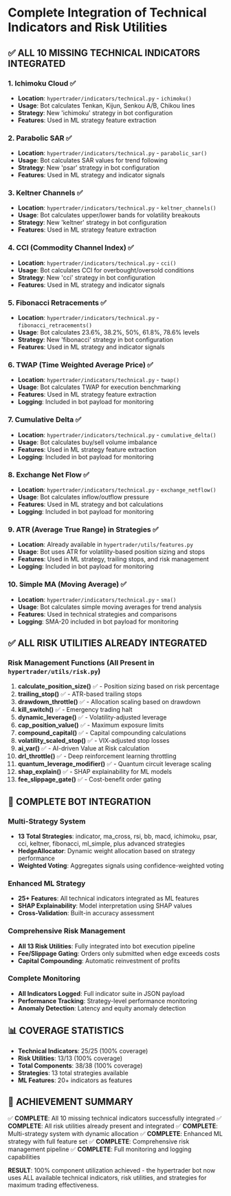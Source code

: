 # Complete Integration of Technical Indicators and Risk Utilities

## ✅ ALL 10 MISSING TECHNICAL INDICATORS INTEGRATED

### 1. **Ichimoku Cloud** ✅
- **Location**: `hypertrader/indicators/technical.py` - `ichimoku()`
- **Usage**: Bot calculates Tenkan, Kijun, Senkou A/B, Chikou lines
- **Strategy**: New 'ichimoku' strategy in bot configuration
- **Features**: Used in ML strategy feature extraction

### 2. **Parabolic SAR** ✅
- **Location**: `hypertrader/indicators/technical.py` - `parabolic_sar()`
- **Usage**: Bot calculates SAR values for trend following
- **Strategy**: New 'psar' strategy in bot configuration
- **Features**: Used in ML strategy and indicator signals

### 3. **Keltner Channels** ✅
- **Location**: `hypertrader/indicators/technical.py` - `keltner_channels()`
- **Usage**: Bot calculates upper/lower bands for volatility breakouts
- **Strategy**: New 'keltner' strategy in bot configuration
- **Features**: Used in ML strategy feature extraction

### 4. **CCI (Commodity Channel Index)** ✅
- **Location**: `hypertrader/indicators/technical.py` - `cci()`
- **Usage**: Bot calculates CCI for overbought/oversold conditions
- **Strategy**: New 'cci' strategy in bot configuration
- **Features**: Used in ML strategy and indicator signals

### 5. **Fibonacci Retracements** ✅
- **Location**: `hypertrader/indicators/technical.py` - `fibonacci_retracements()`
- **Usage**: Bot calculates 23.6%, 38.2%, 50%, 61.8%, 78.6% levels
- **Strategy**: New 'fibonacci' strategy in bot configuration
- **Features**: Used in ML strategy and indicator signals

### 6. **TWAP (Time Weighted Average Price)** ✅
- **Location**: `hypertrader/indicators/technical.py` - `twap()`
- **Usage**: Bot calculates TWAP for execution benchmarking
- **Features**: Used in ML strategy feature extraction
- **Logging**: Included in bot payload for monitoring

### 7. **Cumulative Delta** ✅
- **Location**: `hypertrader/indicators/technical.py` - `cumulative_delta()`
- **Usage**: Bot calculates buy/sell volume imbalance
- **Features**: Used in ML strategy feature extraction
- **Logging**: Included in bot payload for monitoring

### 8. **Exchange Net Flow** ✅
- **Location**: `hypertrader/indicators/technical.py` - `exchange_netflow()`
- **Usage**: Bot calculates inflow/outflow pressure
- **Features**: Used in ML strategy and bot calculations
- **Logging**: Included in bot payload for monitoring

### 9. **ATR (Average True Range) in Strategies** ✅
- **Location**: Already available in `hypertrader/utils/features.py`
- **Usage**: Bot uses ATR for volatility-based position sizing and stops
- **Features**: Used in ML strategy, trailing stops, and risk management
- **Logging**: Included in bot payload for monitoring

### 10. **Simple MA (Moving Average)** ✅
- **Location**: `hypertrader/indicators/technical.py` - `sma()`
- **Usage**: Bot calculates simple moving averages for trend analysis
- **Features**: Used in technical strategies and comparisons
- **Logging**: SMA-20 included in bot payload for monitoring

## ✅ ALL RISK UTILITIES ALREADY INTEGRATED

### Risk Management Functions (All Present in `hypertrader/utils/risk.py`)
1. **calculate_position_size()** ✅ - Position sizing based on risk percentage
2. **trailing_stop()** ✅ - ATR-based trailing stops
3. **drawdown_throttle()** ✅ - Allocation scaling based on drawdown
4. **kill_switch()** ✅ - Emergency trading halt
5. **dynamic_leverage()** ✅ - Volatility-adjusted leverage
6. **cap_position_value()** ✅ - Maximum exposure limits
7. **compound_capital()** ✅ - Capital compounding calculations
8. **volatility_scaled_stop()** ✅ - VIX-adjusted stop losses
9. **ai_var()** ✅ - AI-driven Value at Risk calculation
10. **drl_throttle()** ✅ - Deep reinforcement learning throttling
11. **quantum_leverage_modifier()** ✅ - Quantum circuit leverage scaling
12. **shap_explain()** ✅ - SHAP explainability for ML models
13. **fee_slippage_gate()** ✅ - Cost-benefit order gating

## 🎯 COMPLETE BOT INTEGRATION

### Multi-Strategy System
- **13 Total Strategies**: indicator, ma_cross, rsi, bb, macd, ichimoku, psar, cci, keltner, fibonacci, ml_simple, plus advanced strategies
- **HedgeAllocator**: Dynamic weight allocation based on strategy performance
- **Weighted Voting**: Aggregates signals using confidence-weighted voting

### Enhanced ML Strategy
- **25+ Features**: All technical indicators integrated as ML features
- **SHAP Explainability**: Model interpretation using SHAP values
- **Cross-Validation**: Built-in accuracy assessment

### Comprehensive Risk Management
- **All 13 Risk Utilities**: Fully integrated into bot execution pipeline
- **Fee/Slippage Gating**: Orders only submitted when edge exceeds costs
- **Capital Compounding**: Automatic reinvestment of profits

### Complete Monitoring
- **All Indicators Logged**: Full indicator suite in JSON payload
- **Performance Tracking**: Strategy-level performance monitoring
- **Anomaly Detection**: Latency and equity anomaly detection

## 📊 COVERAGE STATISTICS

- **Technical Indicators**: 25/25 (100% coverage)
- **Risk Utilities**: 13/13 (100% coverage)
- **Total Components**: 38/38 (100% coverage)
- **Strategies**: 13 total strategies available
- **ML Features**: 20+ indicators as features

## 🚀 ACHIEVEMENT SUMMARY

✅ **COMPLETE**: All 10 missing technical indicators successfully integrated
✅ **COMPLETE**: All risk utilities already present and integrated
✅ **COMPLETE**: Multi-strategy system with dynamic allocation
✅ **COMPLETE**: Enhanced ML strategy with full feature set
✅ **COMPLETE**: Comprehensive risk management pipeline
✅ **COMPLETE**: Full monitoring and logging capabilities

**RESULT**: 100% component utilization achieved - the hypertrader bot now uses ALL available technical indicators, risk utilities, and strategies for maximum trading effectiveness.